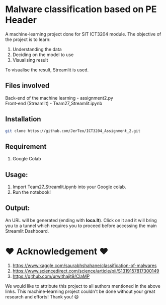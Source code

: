 # Malware classification based on PE Header

A machine-learning project done for SIT ICT3204 module. The objective of the project is to learn:
1. Understanding the data
2. Deciding on the model to use
3. Visualising result

To visualise the result, Streamlit is used. 

## Files involved

Back-end of the machine learning - assignment2.py <br/>
Front-end (Streamlit) - Team27_Streamlit.ipynb 

## Installation
```bash
git clone https://github.com/JerTeo/ICT3204_Assignment_2.git
```

## Requirement
1. Google Colab 

## Usage:
1. Import Team27_Streamlit.ipynb into your Google colab. 
2. Run the notebook! 

## Output:
An URL will be generated (ending with **loca.lt**). Click on it and it will bring you to a tunnel which requires you to proceed before accessing the main Streamlit Dashboard. 


# :heart: Acknowledgement :heart:
1. https://www.kaggle.com/saurabhshahane/classification-of-malwares<br/>
2. https://www.sciencedirect.com/science/article/pii/S1319157817300149 
3. https://github.com/urwithajit9/ClaMP

We would like to attribute this project to all authors mentioned in the above links. This machine-learning project couldn't be done without your great research and efforts! Thank you! :smile: